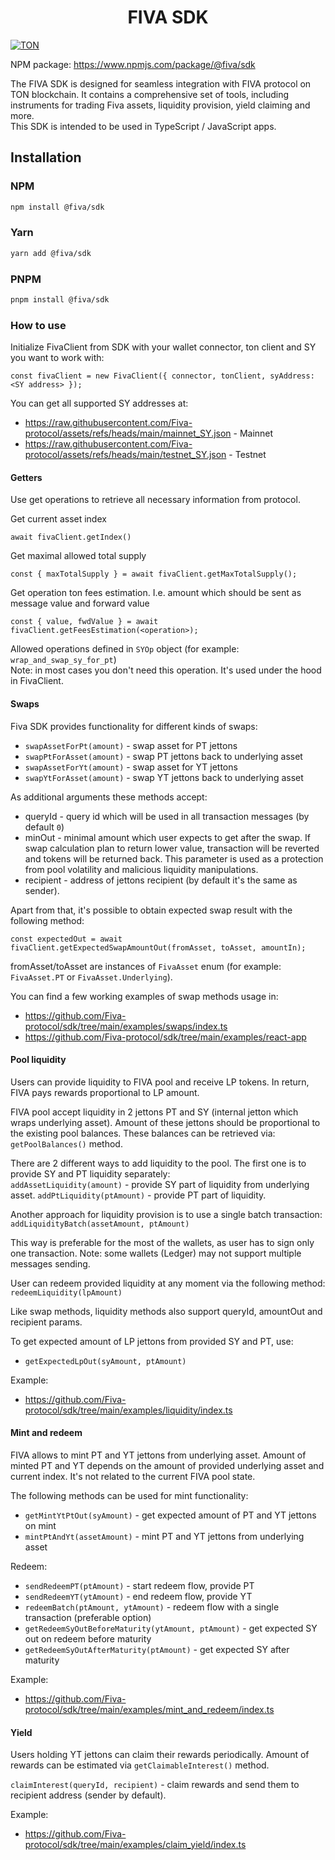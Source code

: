 <div align="center">
  <h1>FIVA SDK</h1>
</div>

[![TON](https://img.shields.io/badge/based%20on-TON-blue)](https://ton.org/)

NPM package: https://www.npmjs.com/package/@fiva/sdk

The FIVA SDK is designed for seamless integration with FIVA protocol on TON blockchain.
It contains a comprehensive set of tools, including instruments for trading Fiva assets,
liquidity provision, yield claiming and more.  
This SDK is intended to be used in TypeScript / JavaScript apps.

## Installation

### NPM

```bash
npm install @fiva/sdk
```

### Yarn

```bash
yarn add @fiva/sdk
```

### PNPM

```bash
pnpm install @fiva/sdk
```

### How to use

Initialize FivaClient from SDK with your wallet connector, ton client and SY you want to work with:
```
const fivaClient = new FivaClient({ connector, tonClient, syAddress: <SY address> });
```

You can get all supported SY addresses at:
- https://raw.githubusercontent.com/Fiva-protocol/assets/refs/heads/main/mainnet_SY.json - Mainnet
- https://raw.githubusercontent.com/Fiva-protocol/assets/refs/heads/main/testnet_SY.json - Testnet

#### Getters
Use get operations to retrieve all necessary information from protocol.

Get current asset index
```
await fivaClient.getIndex()
```

Get maximal allowed total supply
```
const { maxTotalSupply } = await fivaClient.getMaxTotalSupply();
```

Get operation ton fees estimation. I.e. amount which should be sent as message value and forward value
```
const { value, fwdValue } = await fivaClient.getFeesEstimation(<operation>);
```
Allowed operations defined in `SYOp` object (for example: `wrap_and_swap_sy_for_pt`)  
Note: in most cases you don't need this operation. It's used under the hood in FivaClient.

#### Swaps

Fiva SDK provides functionality for different kinds of swaps:
- `swapAssetForPt(amount)` - swap asset for PT jettons
- `swapPtForAsset(amount)` - swap PT jettons back to underlying asset
- `swapAssetForYt(amount)` - swap asset for YT jettons
- `swapYtForAsset(amount)` - swap YT jettons back to underlying asset

As additional arguments these methods accept:
- queryId - query id which will be used in all transaction messages (by default `0`)
- minOut - minimal amount which user expects to get after the swap.
If swap calculation plan to return lower value, transaction will be reverted and tokens will be returned back.
This parameter is used as a protection from pool volatility and malicious liquidity manipulations.
- recipient - address of jettons recipient (by default it's the same as sender).

Apart from that, it's possible to obtain expected swap result with the following method:
```
const expectedOut = await fivaClient.getExpectedSwapAmountOut(fromAsset, toAsset, amountIn);
```
fromAsset/toAsset are instances of `FivaAsset` enum (for example: `FivaAsset.PT` or `FivaAsset.Underlying`).

You can find a few working examples of swap methods usage in:
- https://github.com/Fiva-protocol/sdk/tree/main/examples/swaps/index.ts
- https://github.com/Fiva-protocol/sdk/tree/main/examples/react-app

#### Pool liquidity

Users can provide liquidity to FIVA pool and receive LP tokens.
In return, FIVA pays rewards proportional to LP amount.

FIVA pool accept liquidity in 2 jettons PT and SY (internal jetton which wraps underlying asset).
Amount of these jettons should be proportional to the existing pool balances. 
These balances can be retrieved via: `getPoolBalances()` method.

There are 2 different ways to add liquidity to the pool. 
The first one is to provide SY and PT liquidity separately:  
`addAssetLiquidity(amount)` - provide SY part of liquidity from underlying asset.
`addPtLiquidity(ptAmount)` - provide PT part of liquidity.

Another approach for liquidity provision is to use a single batch transaction:  
`addLiquidityBatch(assetAmount, ptAmount)`

This way is preferable for the most of the wallets, as user has to sign only one transaction. 
Note: some wallets (Ledger) may not support multiple messages sending.

User can redeem provided liquidity at any moment via the following method:  
`redeemLiquidity(lpAmount)`

Like swap methods, liquidity methods also support queryId, amountOut and recipient params.

To get expected amount of LP jettons from provided SY and PT, use:
- `getExpectedLpOut(syAmount, ptAmount)`


Example:
- https://github.com/Fiva-protocol/sdk/tree/main/examples/liquidity/index.ts


#### Mint and redeem

FIVA allows to mint PT and YT jettons from underlying asset. 
Amount of minted PT and YT depends on the amount of provided underlying asset and current index. 
It's not related to the current FIVA pool state.

The following methods can be used for mint functionality: 
- `getMintYtPtOut(syAmount)` - get expected amount of PT and YT jettons on mint
- `mintPtAndYt(assetAmount)` - mint PT and YT jettons from underlying asset

Redeem:
- `sendRedeemPT(ptAmount)` - start redeem flow, provide PT
- `sendRedeemYT(ytAmount)` - end redeem flow, provide YT
- `redeemBatch(ptAmount, ytAmount)` - redeem flow with a single transaction (preferable option)
- `getRedeemSyOutBeforeMaturity(ytAmount, ptAmount)` - get expected SY out on redeem before maturity
- `getRedeemSyOutAfterMaturity(ptAmount)` - get expected SY after maturity

Example:
- https://github.com/Fiva-protocol/sdk/tree/main/examples/mint_and_redeem/index.ts


#### Yield

Users holding YT jettons can claim their rewards periodically. 
Amount of rewards can be estimated via `getClaimableInterest()` method.

`claimInterest(queryId, recipient)` - claim rewards and send them to recipient address (sender by default).


Example:
- https://github.com/Fiva-protocol/sdk/tree/main/examples/claim_yield/index.ts
